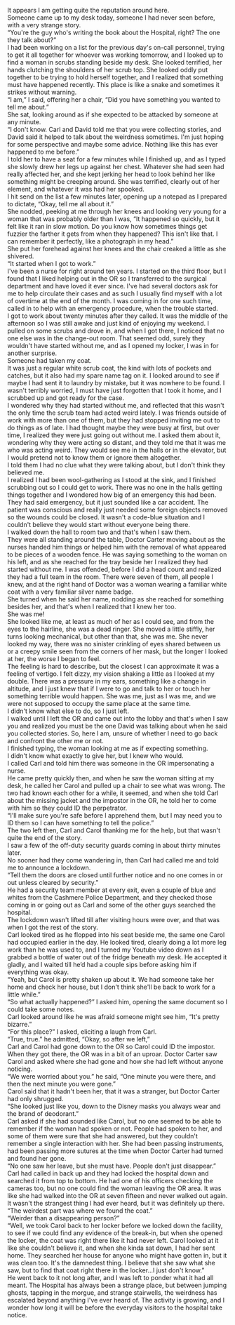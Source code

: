   
It appears I am getting quite the reputation around here.  
Someone came up to my desk today, someone I had never seen before, with a very strange story.  
“You're the guy who's writing the book about the Hospital, right? The one they talk about?”  
I had been working on a list for the previous day's on-call personnel, trying to get it all together for whoever was working tomorrow, and I looked up to find a woman in scrubs standing beside my desk. She looked terrified, her hands clutching the shoulders of her scrub top. She looked oddly put together to be trying to hold herself together, and I realized that something must have happened recently. This place is like a snake and sometimes it strikes without warning.  
“I am,” I said, offering her a chair, “Did you have something you wanted to tell me about.”  
She sat, looking around as if she expected to be attacked by someone at any minute.  
“I don't know. Carl and David told me that you were collecting stories, and David said it helped to talk about the weirdness sometimes. I'm just hoping for some perspective and maybe some advice. Nothing like this has ever happened to me before.”  
I told her to have a seat for a few minutes while I finished up, and as I typed she slowly drew her legs up against her chest. Whatever she had seen had really affected her, and she kept jerking her head to look behind her like something might be creeping around. She was terrified, clearly out of her element, and whatever it was had her spooked.  
I hit send on the list a few minutes later, opening up a notepad as I prepared to dictate, “Okay, tell me all about it.”  
She nodded, peeking at me through her knees and looking very young for a woman that was probably older than I was, “It happened so quickly, but it felt like it ran in slow motion. Do you know how sometimes things get fuzzier the farther it gets from when they happened? This isn't like that. I can remember it perfectly, like a photograph in my head.”  
She put her forehead against her knees and the chair creaked a little as she shivered.  
“It started when I got to work.”  
I've been a nurse for right around ten years. I started on the third floor, but I found that I liked helping out in the OR so I transferred to the surgical department and have loved it ever since. I've had several doctors ask for me to help circulate their cases and as such I usually find myself with a lot of overtime at the end of the month. I was coming in for one such time, called in to help with an emergency procedure, when the trouble started.  
I got to work about twenty minutes after they called. It was the middle of the afternoon so I was still awake and just kind of enjoying my weekend. I pulled on some scrubs and drove in, and when I got there, I noticed that no one else was in the change-out room. That seemed odd, surely they wouldn't have started without me, and as I opened my locker, I was in for another surprise.  
Someone had taken my coat.  
It was just a regular white scrub coat, the kind with lots of pockets and catches, but it also had my spare name tag on it. I looked around to see if maybe I had sent it to laundry by mistake, but it was nowhere to be found. I wasn't terribly worried, I must have just forgotten that I took it home, and I scrubbed up and got ready for the case.   
I wondered why they had started without me, and reflected that this wasn't the only time the scrub team had acted weird lately. I was friends outside of work with more than one of them, but they had stopped inviting me out to do things as of late. I had thought maybe they were busy at first, but over time, I realized they were just going out without me. I asked them about it, wondering why they were acting so distant, and they told me that it was me who was acting weird. They would see me in the halls or in the elevator, but I would pretend not to know them or ignore them altogether.  
I told them I had no clue what they were talking about, but I don't think they believed me.  
I realized I had been wool-gathering as I stood at the sink, and I finished scrubbing out so I could get to work. There was no one in the halls getting things together and I wondered how big of an emergency this had been. They had said emergency, but it just sounded like a car accident. The patient was conscious and really just needed some foreign objects removed so the wounds could be closed. It wasn't a code-blue situation and I couldn't believe they would start without everyone being there.  
I walked down the hall to room two and that's when I saw them.  
They were all standing around the table, Doctor Carter moving about as the nurses handed him things or helped him with the removal of what appeared to be pieces of a wooden fence. He was saying something to the woman on his left, and as she reached for the tray beside her I realized they had started without me. I was offended, before I did a head count and realized they had a full team in the room. There were seven of them, all people I knew, and at the right hand of Doctor was a woman wearing a familiar white coat with a very familiar silver name badge.  
She turned when he said her name, nodding as she reached for something besides her, and that's when I realized that I knew her too.  
She was me!  
She looked like me, at least as much of her as I could see, and from the eyes to the hairline, she was a dead ringer. She moved a little stiffly, her turns looking mechanical, but other than that, she was me. She never looked my way, there was no sinister crinkling of eyes shared between us or a creepy smile seen from the corners of her mask, but the longer I looked at her, the worse I began to feel.   
The feeling is hard to describe, but the closest I can approximate it was a feeling of vertigo. I felt dizzy, my vision shaking a little as I looked at my double. There was a pressure in my ears, something like a change in altitude, and I just knew that if I were to go and talk to her or touch her something terrible would happen. She was me, just as I was me, and we were not supposed to occupy the same place at the same time.   
I didn't know what else to do, so I just left.  
I walked until I left the OR and came out into the lobby and that's when I saw you and realized you must be the one David was talking about when he said you collected stories. So, here I am, unsure of whether I need to go back and confront the other me or not.  
I finished typing, the woman looking at me as if expecting something.  
I didn't know what exactly to give her, but I knew who would.  
I called Carl and told him there was someone in the OR impersonating a nurse.  
He came pretty quickly then, and when he saw the woman sitting at my desk, he called her Carol and pulled up a chair to see what was wrong. The two had known each other for a while, it seemed, and when she told Carl about the missing jacket and the impostor in the OR, he told her to come with him so they could ID the perpetrator.  
“I'll make sure you're safe before I apprehend them, but I may need you to ID them so I can have something to tell the police.”  
The two left then, Carl and Carol thanking me for the help, but that wasn't quite the end of the story.  
I saw a few of the off-duty security guards coming in about thirty minutes later.   
No sooner had they come wandering in, than Carl had called me and told me to announce a lockdown.   
“Tell them the doors are closed until further notice and no one comes in or out unless cleared by security.”   
He had a security team member at every exit, even a couple of blue and whites from the Cashmere Police Department, and they checked those coming in or going out as Carl and some of the other guys searched the hospital.  
The lockdown wasn't lifted till after visiting hours were over, and that was when I got the rest of the story.  
Carl looked tired as he flopped into his seat beside me, the same one Carol had occupied earlier in the day. He looked tired, clearly doing a lot more leg work than he was used to, and I turned my Youtube video down as I grabbed a bottle of water out of the fridge beneath my desk. He accepted it gladly, and I waited till he’d had a couple sips before asking him if everything was okay.   
“Yeah, but Carol is pretty shaken up about it. We had someone take her home and check her house, but I don't think she'll be back to work for a little while.”  
“So what actually happened?” I asked him, opening the same document so I could take some notes.  
Carl looked around like he was afraid someone might see him, “It's pretty bizarre.”  
“For this place?” I asked, eliciting a laugh from Carl.  
“True, true.” he admitted, “Okay, so after we left,”  
Carl and Carol had gone down to the OR so Carol could ID the impostor. When they got there, the OR was in a bit of an uproar. Doctor Carter saw Carol and asked where she had gone and how she had left without anyone noticing.  
“We were worried about you.” he said, “One minute you were there, and then the next minute you were gone.”  
Carol said that it hadn't been her, that it was a stranger, but Doctor Carter had only shrugged.  
“She looked just like you, down to the Disney masks you always wear and the brand of deodorant.”  
Carl asked if she had sounded like Carol, but no one seemed to be able to remember if the woman had spoken or not. People had spoken to her, and some of them were sure that she had answered, but they couldn't remember a single interaction with her. She had been passing instruments, had been passing more sutures at the time when Doctor Carter had turned and found her gone.  
“No one saw her leave, but she must have. People don't just disappear.”  
Carl had called in back up and they had locked the hospital down and searched it from top to bottom. He had one of his officers checking the cameras too, but no one could find the woman leaving the OR area. It was like she had walked into the OR at seven fifteen and never walked out again. It wasn't the strangest thing I had ever heard, but it was definitely up there.  
“The weirdest part was where we found the coat.”  
“Weirder than a disappearing person?”  
“Well, we took Carol back to her locker before we locked down the facility, to see if we could find any evidence of the break-in, but when she opened the locker, the coat was right there like it had never left. Carol looked at it like she couldn't believe it, and when she kinda sat down, I had her sent home. They searched her house for anyone who might have gotten in, but it was clean too. It's the damnedest thing. I believe that she saw what she saw, but to find that coat right there in the locker...I just don't know.”  
He went back to it not long after, and I was left to ponder what it had all meant. The Hospital has always been a strange place, but between jumping ghosts, tapping in the morgue, and strange stairwells, the weirdness has escalated beyond anything I've ever heard of. The activity is growing, and I wonder how long it will be before the everyday visitors to the hospital take notice.  
